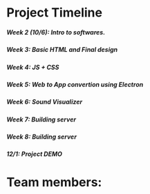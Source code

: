 # **Project Timeline** 
##### Week 2 (10/6): Intro to softwares.
##### Week 3: Basic HTML and Final design 
##### Week 4: JS + CSS
##### Week 5: Web to App convertion using Electron
##### Week 6: Sound Visualizer 
##### Week 7: Building server
##### Week 8: Building server
##### **12/1: Project DEMO**

# Team members:
